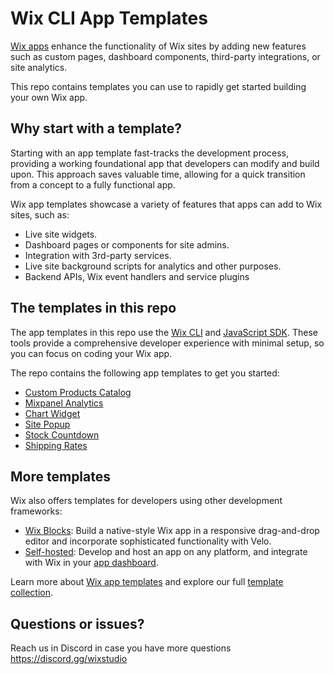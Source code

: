 # Wix CLI App Templates

[Wix apps](https://dev.wix.com/docs/build-apps) enhance the functionality of Wix sites by adding new features such as custom pages, dashboard components, third-party integrations, or site analytics.

This repo contains templates you can use to rapidly get started building your own Wix app.

## Why start with a template?

Starting with an app template fast-tracks the development process, providing a working foundational app that developers can modify and build upon. This approach saves valuable time, allowing for a quick transition from a concept to a fully functional app.

Wix app templates showcase a variety of features that apps can add to Wix sites, such as:

+ Live site widgets.
+ Dashboard pages or components for site admins.
+ Integration with 3rd-party services.
+ Live site background scripts for analytics and other purposes.
+ Backend APIs, Wix event handlers and service plugins

## The templates in this repo

The app templates in this repo use the [Wix CLI](https://dev.wix.com/docs/build-apps/developer-tools/cli/get-started/about-the-wix-cli-for-apps) and [JavaScript SDK](https://dev.wix.com/docs/sdk). These tools provide a comprehensive developer experience with minimal setup, so you can focus on coding your Wix app.

The repo contains the following app templates to get you started:

+ [Custom Products Catalog](./custom-products-catalog/README.md)
+ [Mixpanel Analytics](./mixpanel-analytics/README.md)
+ [Chart Widget](./chart-widget/README.md)
+ [Site Popup](./site-popup/README.md)
+ [Stock Countdown](./stock-countdown/README.md)
+ [Shipping Rates](./shipping-rates/README.md)

## More templates

Wix also offers templates for developers using other development frameworks:

* [Wix Blocks](https://dev.wix.com/apps-templates?filter=blocks): Build a native-style Wix app in a responsive drag-and-drop editor and incorporate sophisticated functionality with Velo.
* [Self-hosted](https://dev.wix.com/apps-templates?filter=self-hosted): Develop and host an app on any platform, and integrate with Wix in your [app dashboard](https://dev.wix.com/apps/my-apps).

Learn more about [Wix app templates](https://dev.wix.com/docs/build-apps/get-started/templates/get-started-from-an-app-template) and explore our full [template collection](https://dev.wix.com/apps-templates?filter=cli).

## Questions or issues?
Reach us in Discord in case you have more questions https://discord.gg/wixstudio